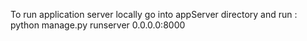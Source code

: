 To run application server locally go into appServer directory and run :
python manage.py runserver 0.0.0.0:8000
